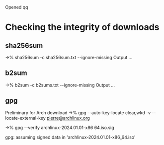 Opened qq


# Checking the integrity of downloads

## sha256sum

->% sha256sum -c sha256sum.txt --ignore-missing
Output
...


## b2sum

->% b2sum -c b2sums.txt --ignore-missing
Output
...


## gpg
Preliminary for Arch download
->% gpg --auto-key-locate clear,wkd -v --locate-external-key pierre@archlinux.org

->% gpg --verify archlinux-2024.01.01-x86 64.iso.sig

gpg: assuming signed data in 'archlinux-2024.01.01-x86_64.iso'


